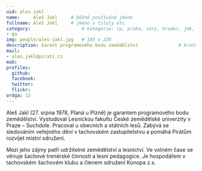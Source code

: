 ```yaml
---
uid: ales.jakl
name:     Aleš Jakl  	# běžně používáné jméno
fullname: Aleš Jakl  	# jméno s tituly etc.
category:                 	# kategorie: rp, praha, vary, hradec, jmk, senat
- ga
img: people/ales-jakl.jpg   # 165 x 220
description: Garant programového bodu zemědělství             	# kratký popis, max 160 znaků
mail:
- ales.jakl@pirati.cz
mob:			  
profiles:
  github:                
  facebook: 		  
  twitter: 		  
  flickr:     		  
ordga: 12
---
```


Aleš Jakl (27. srpna 1978, Planá u Plzně) je garantem programového bodu zemědělství. Vystudoval Lesnickou fakultu České zemědělské univerzity v Praze – Suchdole. Pracoval u obecních a státních lesů. Zabývá se sledováním veřejného dění v tachovském zastupitelstvu a pomáhá Pirátům rozvíjet místní sdružení. 

Mezi jeho zájmy patří udržitelné zemědělství a lesnictví. Ve volném čase se věnuje šachové trenérské činnosti a lesní pedagogice. Je hospodářem v tachovském šachovém klubu a členem sdružení Konopa z.s.
